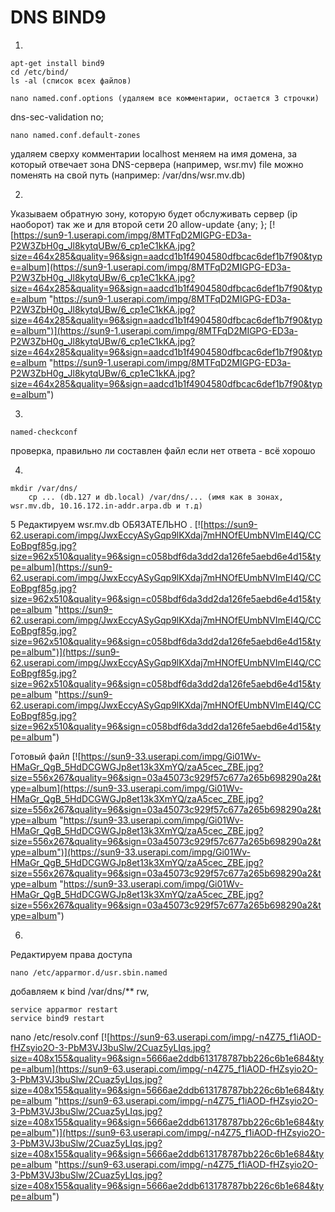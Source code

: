 # DNS BIND9
1.
```
apt-get install bind9
cd /etc/bind/ 
ls -al (список всех файлов)
``` 

```
nano named.conf.options (удаляем все комментарии, остается 3 строчки)
``` 
dns-sec-validation no;

```
nano named.conf.default-zones
```
удаляем сверху комментарии
localhost меняем на имя домена, за который отвечает зона DNS-сервера (например, wsr.mv)
file можно поменять на свой путь (например: /var/dns/wsr.mv.db)

2.
Указываем обратную зону, которую будет обслуживать сервер (ip наоборот)
так же и для второй сети 20
allow-update {any; };
[![https://sun9-1.userapi.com/impg/8MTFqD2MIGPG-ED3a-P2W3ZbH0g_Jl8kytqUBw/6_cp1eC1kKA.jpg?size=464x285&quality=96&sign=aadcd1b1f4904580dfbcac6def1b7f90&type=album](https://sun9-1.userapi.com/impg/8MTFqD2MIGPG-ED3a-P2W3ZbH0g_Jl8kytqUBw/6_cp1eC1kKA.jpg?size=464x285&quality=96&sign=aadcd1b1f4904580dfbcac6def1b7f90&type=album "https://sun9-1.userapi.com/impg/8MTFqD2MIGPG-ED3a-P2W3ZbH0g_Jl8kytqUBw/6_cp1eC1kKA.jpg?size=464x285&quality=96&sign=aadcd1b1f4904580dfbcac6def1b7f90&type=album")](https://sun9-1.userapi.com/impg/8MTFqD2MIGPG-ED3a-P2W3ZbH0g_Jl8kytqUBw/6_cp1eC1kKA.jpg?size=464x285&quality=96&sign=aadcd1b1f4904580dfbcac6def1b7f90&type=album "https://sun9-1.userapi.com/impg/8MTFqD2MIGPG-ED3a-P2W3ZbH0g_Jl8kytqUBw/6_cp1eC1kKA.jpg?size=464x285&quality=96&sign=aadcd1b1f4904580dfbcac6def1b7f90&type=album")

3.
```
named-checkconf
```
проверка, правильно ли составлен файл
если нет ответа - всё хорошо

4.

```
mkdir /var/dns/
    cp ... (db.127 и db.local) /var/dns/... (имя как в зонах, wsr.mv.db, 10.16.172.in-addr.arpa.db и т.д)
```

5 Редактируем wsr.mv.db
ОБЯЗАТЕЛЬНО .
[![https://sun9-62.userapi.com/impg/JwxEccyASyGqp9lKXdaj7mHNOfEUmbNVImEI4Q/CCEoBpgf85g.jpg?size=962x510&quality=96&sign=c058bdf6da3dd2da126fe5aebd6e4d15&type=album](https://sun9-62.userapi.com/impg/JwxEccyASyGqp9lKXdaj7mHNOfEUmbNVImEI4Q/CCEoBpgf85g.jpg?size=962x510&quality=96&sign=c058bdf6da3dd2da126fe5aebd6e4d15&type=album "https://sun9-62.userapi.com/impg/JwxEccyASyGqp9lKXdaj7mHNOfEUmbNVImEI4Q/CCEoBpgf85g.jpg?size=962x510&quality=96&sign=c058bdf6da3dd2da126fe5aebd6e4d15&type=album")](https://sun9-62.userapi.com/impg/JwxEccyASyGqp9lKXdaj7mHNOfEUmbNVImEI4Q/CCEoBpgf85g.jpg?size=962x510&quality=96&sign=c058bdf6da3dd2da126fe5aebd6e4d15&type=album "https://sun9-62.userapi.com/impg/JwxEccyASyGqp9lKXdaj7mHNOfEUmbNVImEI4Q/CCEoBpgf85g.jpg?size=962x510&quality=96&sign=c058bdf6da3dd2da126fe5aebd6e4d15&type=album")

Готовый файл
[![https://sun9-33.userapi.com/impg/Gi01Wv-HMaGr_QgB_5HdDCGWGJp8et13k3XmYQ/zaA5cec_ZBE.jpg?size=556x267&quality=96&sign=03a45073c929f57c677a265b698290a2&type=album](https://sun9-33.userapi.com/impg/Gi01Wv-HMaGr_QgB_5HdDCGWGJp8et13k3XmYQ/zaA5cec_ZBE.jpg?size=556x267&quality=96&sign=03a45073c929f57c677a265b698290a2&type=album "https://sun9-33.userapi.com/impg/Gi01Wv-HMaGr_QgB_5HdDCGWGJp8et13k3XmYQ/zaA5cec_ZBE.jpg?size=556x267&quality=96&sign=03a45073c929f57c677a265b698290a2&type=album")](https://sun9-33.userapi.com/impg/Gi01Wv-HMaGr_QgB_5HdDCGWGJp8et13k3XmYQ/zaA5cec_ZBE.jpg?size=556x267&quality=96&sign=03a45073c929f57c677a265b698290a2&type=album "https://sun9-33.userapi.com/impg/Gi01Wv-HMaGr_QgB_5HdDCGWGJp8et13k3XmYQ/zaA5cec_ZBE.jpg?size=556x267&quality=96&sign=03a45073c929f57c677a265b698290a2&type=album")

6.
Редактируем права доступа
```
nano /etc/apparmor.d/usr.sbin.named
```
добавляем к bind
/var/dns/** rw,

```
service apparmor restart
service bind9 restart 
```
nano /etc/resolv.conf
[![https://sun9-63.userapi.com/impg/-n4Z75_f1iAOD-fHZsyio2O-3-PbM3VJ3buSlw/2Cuaz5yLIqs.jpg?size=408x155&quality=96&sign=5666ae2ddb613178787bb226c6b1e684&type=album](https://sun9-63.userapi.com/impg/-n4Z75_f1iAOD-fHZsyio2O-3-PbM3VJ3buSlw/2Cuaz5yLIqs.jpg?size=408x155&quality=96&sign=5666ae2ddb613178787bb226c6b1e684&type=album "https://sun9-63.userapi.com/impg/-n4Z75_f1iAOD-fHZsyio2O-3-PbM3VJ3buSlw/2Cuaz5yLIqs.jpg?size=408x155&quality=96&sign=5666ae2ddb613178787bb226c6b1e684&type=album")](https://sun9-63.userapi.com/impg/-n4Z75_f1iAOD-fHZsyio2O-3-PbM3VJ3buSlw/2Cuaz5yLIqs.jpg?size=408x155&quality=96&sign=5666ae2ddb613178787bb226c6b1e684&type=album "https://sun9-63.userapi.com/impg/-n4Z75_f1iAOD-fHZsyio2O-3-PbM3VJ3buSlw/2Cuaz5yLIqs.jpg?size=408x155&quality=96&sign=5666ae2ddb613178787bb226c6b1e684&type=album")
